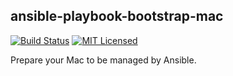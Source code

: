 ansible-playbook-bootstrap-mac
------------------------------
[![Build Status][badge-travis]][link-travis]
[![MIT Licensed][badge-license]][link-license]

 Prepare your Mac to be managed by Ansible.

 [badge-license]: https://img.shields.io/github/license/martianplatypus/ansible-playbook-bootstrap-mac
 [badge-travis]: https://img.shields.io/travis/com/martianplatypus/ansible-playbook-bootstrap-mac
 [link-license]: https://github.com/martianplatypus/ansible-playbook-bootstrap-mac/blob/master/LICENSE
 [link-travis]: https://travis-ci.com/github/martianplatypus/ansible-playbook-bootstrap-mac/
